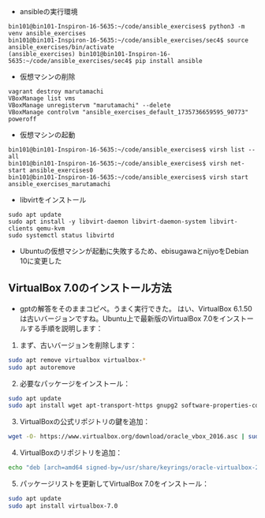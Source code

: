 - ansibleの実行環境
```
bin101@bin101-Inspiron-16-5635:~/code/ansible_exercises$ python3 -m venv ansible_exercises
bin101@bin101-Inspiron-16-5635:~/code/ansible_exercises/sec4$ source ansible_exercises/bin/activate
(ansible_exercises) bin101@bin101-Inspiron-16-5635:~/code/ansible_exercises/sec4$ pip install ansible
```
- 仮想マシンの削除
```
vagrant destroy marutamachi
VBoxManage list vms
VBoxManage unregistervm "marutamachi" --delete
VBoxManage controlvm "ansible_exercises_default_1735736659595_90773" poweroff
```

- 仮想マシンの起動
```
bin101@bin101-Inspiron-16-5635:~/code/ansible_exercises$ virsh list --all
bin101@bin101-Inspiron-16-5635:~/code/ansible_exercises$ virsh net-start ansible_exercises0
bin101@bin101-Inspiron-16-5635:~/code/ansible_exercises$ virsh start ansible_exercises_marutamachi
```
- libvirtをインストール
```
sudo apt update
sudo apt install -y libvirt-daemon libvirt-daemon-system libvirt-clients qemu-kvm
sudo systemctl status libvirtd
```

- Ubuntuの仮想マシンが起動に失敗するため、ebisugawaとnijyoをDebian 10に変更した

## VirtualBox 7.0のインストール方法
- gptの解答をそのままコピペ。うまく実行できた。
はい、VirtualBox 6.1.50は古いバージョンですね。Ubuntu上で最新版のVirtualBox 7.0をインストールする手順を説明します：

1. まず、古いバージョンを削除します：
```bash
sudo apt remove virtualbox virtualbox-*
sudo apt autoremove
```

2. 必要なパッケージをインストール：
```bash
sudo apt update
sudo apt install wget apt-transport-https gnupg2 software-properties-common -y
```

3. VirtualBoxの公式リポジトリの鍵を追加：
```bash
wget -O- https://www.virtualbox.org/download/oracle_vbox_2016.asc | sudo gpg --dearmor --yes --output /usr/share/keyrings/oracle-virtualbox-2016.gpg
```

4. VirtualBoxのリポジトリを追加：
```bash
echo "deb [arch=amd64 signed-by=/usr/share/keyrings/oracle-virtualbox-2016.gpg] https://download.virtualbox.org/virtualbox/debian $(lsb_release -cs) contrib" | sudo tee /etc/apt/sources.list.d/virtualbox.list
```

5. パッケージリストを更新してVirtualBox 7.0をインストール：
```bash
sudo apt update
sudo apt install virtualbox-7.0
```